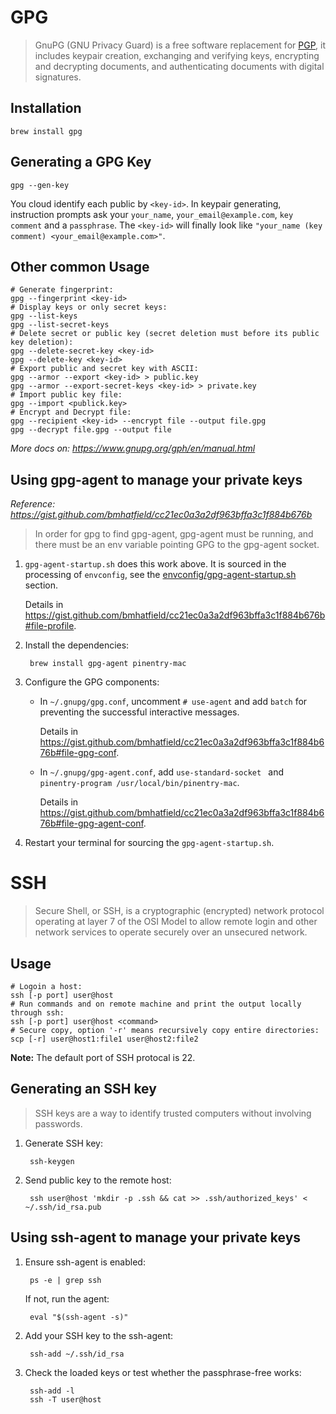 # GPG

> GnuPG (GNU Privacy Guard) is a free software replacement for [PGP](https://en.wikipedia.org/wiki/Pretty_Good_Privacy), it includes keypair creation, exchanging and verifying keys, encrypting and decrypting documents, and authenticating documents with digital signatures.

## Installation

    brew install gpg

## Generating a GPG Key

    gpg --gen-key

You cloud identify each public by `<key-id>`. In keypair generating, instruction prompts ask your `your_name`, `your_email@example.com`, `key comment` and a `passphrase`. The `<key-id>` will finally look like `"your_name (key comment) <your_email@example.com>"`.

## Other common Usage

```shell
# Generate fingerprint:
gpg --fingerprint <key-id>
# Display keys or only secret keys:
gpg --list-keys
gpg --list-secret-keys
# Delete secret or public key (secret deletion must before its public key deletion):
gpg --delete-secret-key <key-id>
gpg --delete-key <key-id>
# Export public and secret key with ASCII:
gpg --armor --export <key-id> > public.key
gpg --armor --export-secret-keys <key-id> > private.key
# Import public key file:
gpg --import <publick.key>
# Encrypt and Decrypt file:
gpg --recipient <key-id> --encrypt file --output file.gpg
gpg --decrypt file.gpg --output file
```

*More docs on: <https://www.gnupg.org/gph/en/manual.html>*

## Using gpg-agent to manage your private keys

*Reference: <https://gist.github.com/bmhatfield/cc21ec0a3a2df963bffa3c1f884b676b>*

> In order for gpg to find gpg-agent, gpg-agent must be running, and there must be an env variable pointing GPG to the gpg-agent socket.

1. `gpg-agent-startup.sh` does this work above. It is sourced in the processing of `envconfig`, see the [envconfig/gpg-agent-startup.sh](../envconfig.sh/gpg-agent-startup.sh.html) section.

    Details in <https://gist.github.com/bmhatfield/cc21ec0a3a2df963bffa3c1f884b676b#file-profile>.

2. Install the dependencies:

        brew install gpg-agent pinentry-mac

3. Configure the GPG components:

    * In `~/.gnupg/gpg.conf`, uncomment `# use-agent` and add `batch` for preventing the successful interactive messages. 

        Details in <https://gist.github.com/bmhatfield/cc21ec0a3a2df963bffa3c1f884b676b#file-gpg-conf>.

    * In `~/.gnupg/gpg-agent.conf`, add `use-standard-socket
` and `pinentry-program /usr/local/bin/pinentry-mac`.

        Details in <https://gist.github.com/bmhatfield/cc21ec0a3a2df963bffa3c1f884b676b#file-gpg-agent-conf>.

4. Restart your terminal for sourcing the `gpg-agent-startup.sh`.

# SSH

> Secure Shell, or SSH, is a cryptographic (encrypted) network protocol operating at layer 7 of the OSI Model to allow remote login and other network services to operate securely over an unsecured network.

## Usage

```shell
# Logoin a host:
ssh [-p port] user@host
# Run commands and on remote machine and print the output locally through ssh:
ssh [-p port] user@host <command>
# Secure copy, option '-r' means recursively copy entire directories:
scp [-r] user@host1:file1 user@host2:file2
```
**Note:** The default port of SSH protocal is 22.

## Generating an SSH key

> SSH keys are a way to identify trusted computers without involving passwords.

1. Generate SSH key:

        ssh-keygen
        
2. Send public key to the remote host:

        ssh user@host 'mkdir -p .ssh && cat >> .ssh/authorized_keys' < ~/.ssh/id_rsa.pub

## Using ssh-agent to manage your private keys

1. Ensure ssh-agent is enabled:

        ps -e | grep ssh

    If not, run the agent:

        eval "$(ssh-agent -s)"

2. Add your SSH key to the ssh-agent:

        ssh-add ~/.ssh/id_rsa

3. Check the loaded keys or test whether the passphrase-free works:

        ssh-add -l
        ssh -T user@host

